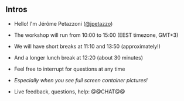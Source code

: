 ## Intros

- Hello! I'm Jérôme Petazzoni ([@jpetazzo](https://twitter.com/jpetazzo))

- The workshop will run from 10:00 to 15:00 (EEST timezone, GMT+3)

- We will have short breaks at 11:10 and 13:50 (approximately!)

- And a longer lunch break at 12:20 (about 30 minutes)

- Feel free to interrupt for questions at any time

- *Especially when you see full screen container pictures!*

- Live feedback, questions, help: @@CHAT@@
